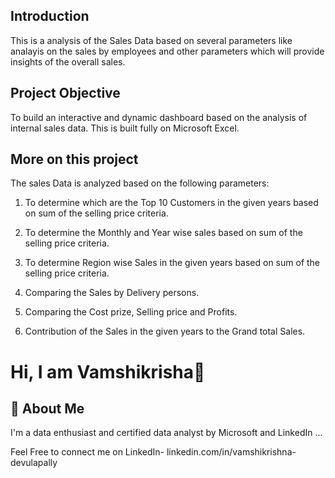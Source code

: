 ## Introduction
This is a analysis of the Sales Data based on several parameters like analayis on the sales by employees and other parameters which will provide insights of the overall sales.


## Project Objective
To build an interactive and dynamic dashboard based on the analysis of internal sales data.
This is built fully on Microsoft Excel.




## More on this project
The sales Data is analyzed based on the following parameters:

1. To determine which are the Top 10 Customers in the given years  based on sum of the selling price criteria.

2. To determine the Monthly and Year wise sales based on sum of the selling price criteria.

3. To determine Region wise Sales in the given years based on  sum of the selling price criteria.

4. Comparing the Sales by Delivery persons.

5. Comparing the Cost prize, Selling price and Profits.

6. Contribution of the Sales in the given years to the Grand total Sales.



# Hi, I am Vamshikrisha👋


## 🚀 About Me
I'm a data enthusiast and certified data analyst by Microsoft and LinkedIn ...

Feel Free to connect me on LinkedIn- linkedin.com/in/vamshikrishna-devulapally
